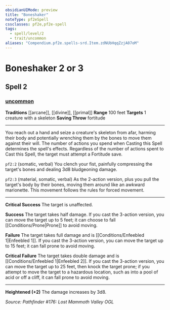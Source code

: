 ```yaml
---
obsidianUIMode: preview
title: "Boneshaker"
noteType: pf2eSpell
cssclasses: pf2e,pf2e-spell
tags:
  - spell/level/2
  - trait/uncommon
aliases: "Compendium.pf2e.spells-srd.Item.zdNUbHqqZzjA07oM" 
---
```

# Boneshaker  2 or 3  
## Spell 2
### [uncommon](uncommon "Uncommon Rarity Trait")
**Traditions** [[arcane]], [[divine]], [[primal]]
**Range** 100 feet
**Targets** 1 creature with a skeleton
**Saving Throw**  fortitude
* * * 
You reach out a hand and seize a creature's skeleton from afar, harming their body and potentially wrenching them by the bones to move them against their will. The number of actions you spend when Casting this Spell determines the spell's effects. Regardless of the number of actions spent to Cast this Spell, the target must attempt a Fortitude save.

`pf2:2` (somatic, verbal) You clench your fist, painfully compressing the target's bones and dealing 3d8 bludgeoning damage.

`pf2:3` (material, somatic, verbal) As the 2-action version, plus you pull the target's body by their bones, moving them around like an awkward marionette. This movement follows the rules for forced movement.

* * *

**Critical Success** The target is unaffected.

**Success** The target takes half damage. If you cast the 3-action version, you can move the target up to 5 feet; it can choose to fall [[Conditions/Prone|Prone]] to avoid moving.

**Failure** The target takes full damage and is [[Conditions/Enfeebled 1|Enfeebled 1]]. If you cast the 3-action version, you can move the target up to 15 feet; it can fall prone to avoid moving.

**Critical Failure** The target takes double damage and is [[Conditions/Enfeebled 1|Enfeebled 2]]. If you cast the 3-action version, you can move the target up to 25 feet, then knock the target prone; if you attempt to move the target to a hazardous location, such as into a pool of acid or off a cliff, it can fall prone to avoid moving.

* * *

**Heightened (+2)** The damage increases by 3d8.

*Source: Pathfinder #176: Lost Mammoth Valley*
*OGL*